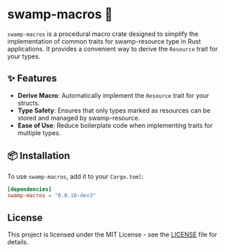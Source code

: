# swamp-macros  🐊

`swamp-macros` is a procedural macro crate designed to simplify the implementation of common traits for swamp-resource type 
in Rust applications. It provides a convenient way to derive the `Resource` trait for your types.

## ✨ Features

- **Derive Macro**: Automatically implement the `Resource` trait for your structs.
- **Type Safety**: Ensures that only types marked as resources can be stored and managed by swamp-resource.
- **Ease of Use**: Reduce boilerplate code when implementing traits for multiple types.

## 📦 Installation

To use `swamp-macros`, add it to your `Cargo.toml`:

```toml
[dependencies]
swamp-macros = "0.0.10-dev3"
```

## License

This project is licensed under the MIT License - see the [LICENSE](LICENSE) file for details.
